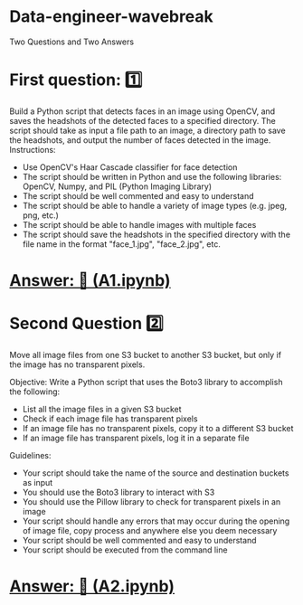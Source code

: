 # Data-engineer-wavebreak
Two Questions and Two Answers

# First question: 1️⃣
Build a Python script that detects faces in an image using OpenCV, and saves the headshots of the detected faces to a specified directory. The script should take as input a file path to an image, a directory path to save the headshots, and output the number of faces detected in the image. Instructions:

* Use OpenCV's Haar Cascade classifier for face detection
* The script should be written in Python and use the following libraries: OpenCV, Numpy, and PIL (Python Imaging Library)
* The script should be well commented and easy to understand
* The script should be able to handle a variety of image types (e.g. jpeg, png, etc.)
* The script should be able to handle images with multiple faces
* The script should save the headshots in the specified directory with the file name in the format "face_1.jpg", "face_2.jpg", etc.

# [Answer: 🔑 (A1.ipynb)](https://github.com/Astrojigs/Data-engineer-wavebreak/blob/main/A1.ipynb)

# Second Question 2️⃣
Move all image files from one S3 bucket to another S3 bucket, but only if the image has no transparent pixels.

Objective: Write a Python script that uses the Boto3 library to accomplish the following:

* List all the image files in a given S3 bucket
* Check if each image file has transparent pixels
* If an image file has no transparent pixels, copy it to a different S3 bucket
* If an image file has transparent pixels, log it in a separate file

Guidelines:

* Your script should take the name of the source and destination buckets as input
* You should use the Boto3 library to interact with S3
* You should use the Pillow library to check for transparent pixels in an image
* Your script should handle any errors that may occur during the opening of image file, copy process and anywhere else you deem necessary
* Your script should be well commented and easy to understand
* Your script should be executed from the command line

# [Answer: 🔑 (A2.ipynb)](https://github.com/Astrojigs/Data-engineer-wavebreak/blob/main/A2.ipynb)
